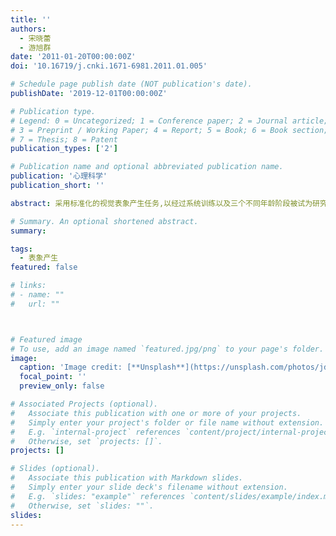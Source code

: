 ```yaml
---
title: ''
authors:
  - 宋晓蕾
  - 游旭群
date: '2011-01-20T00:00:00Z'
doi: '10.16719/j.cnki.1671-6981.2011.01.005'

# Schedule page publish date (NOT publication's date).
publishDate: '2019-12-01T00:00:00Z'

# Publication type.
# Legend: 0 = Uncategorized; 1 = Conference paper; 2 = Journal article;
# 3 = Preprint / Working Paper; 4 = Report; 5 = Book; 6 = Book section;
# 7 = Thesis; 8 = Patent
publication_types: ['2']

# Publication name and optional abbreviated publication name.
publication: '心理科学'
publication_short: ''

abstract: 采用标准化的视觉表象产生任务,以经过系统训练以及三个不同年龄阶段被试为研究对象来研究视觉表象产生加工时所表现出的可塑性水平。研究结果表明,视觉表象产生加工水平会因外界系统训练而发生功能增强的练习效应,也表现出随着个体的发展所呈现出的年龄效应,年幼儿童还不能产生空间表征,9岁左右可能是儿童类别表象产生能力发展的一个重要时期,也是个体视觉表象产生加工能力可塑性最高的时期。说明由于受大脑神经细胞活动特性改变的影响,视觉表象产生能力具有相对较高的可塑性和易变性特点。

# Summary. An optional shortened abstract.
summary: 

tags:
  - 表象产生
featured: false

# links:
# - name: ""
#   url: ""



# Featured image
# To use, add an image named `featured.jpg/png` to your page's folder.
image:
  caption: 'Image credit: [**Unsplash**](https://unsplash.com/photos/jdD8gXaTZsc)'
  focal_point: ''
  preview_only: false

# Associated Projects (optional).
#   Associate this publication with one or more of your projects.
#   Simply enter your project's folder or file name without extension.
#   E.g. `internal-project` references `content/project/internal-project/index.md`.
#   Otherwise, set `projects: []`.
projects: []

# Slides (optional).
#   Associate this publication with Markdown slides.
#   Simply enter your slide deck's filename without extension.
#   E.g. `slides: "example"` references `content/slides/example/index.md`.
#   Otherwise, set `slides: ""`.
slides:
---
```



